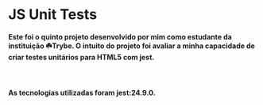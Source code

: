 # JS Unit Tests

#### Este foi o quinto projeto desenvolvido por mim como estudante da instituição ☘️Trybe. O intuito do projeto foi avaliar a minha capacidade de criar testes unitários para HTML5 com jest.
<br>

#### As tecnologias utilizadas foram jest:24.9.0.
